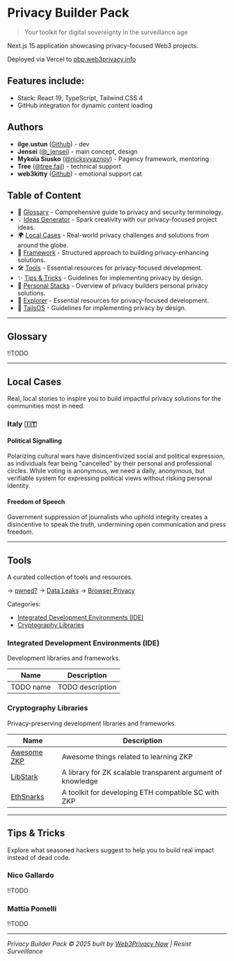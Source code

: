 # Privacy Builder Pack

> Your toolkit for digital sovereignty in the surveillance age

Next.js 15 application showcasing privacy-focused Web3 projects.

Deployed via Vercel to [pbp.web3privacy.info](https://pbp.web3privacy.info)

## Features include:
- Stack: React 19, TypeScript, Tailwind CSS 4
- GitHub integration for dynamic content loading


## Authors
* **ilge.ustun** ([Github](https://github.com/ilge-ustun)) - dev
* **Jensei** ([@_jensei](https://x.com/jensei_)) - main concept, design
* **Mykola Siusko** ([@nicksvyaznoy](https://x.com/nicksvyaznoy)) - Pagency framework, mentoring
* **Tree** ([@tree.fail](https://bsky.app/profile/tree.fail)) - technical support
* **web3kitty** ([Github](https://github.com/web3kitty)) - emotional support cat


## Table of Content

* 📖 [Glossary](#glossary) - Comprehensive guide to privacy and security terminology.
* 💡 [Ideas Generator](#ideas-generator) - Spark creativity with our privacy-focused project ideas.
* 🌍 [Local Cases](#local-cases) - Real-world privacy challenges and solutions from around the globe.
* 🧱 [Framework](#framework) - Structured approach to building privacy-enhancing solutions.
* 🛠️ [Tools](#tools) - Essential resources for privacy-focused development.
* ✨ [Tips & Tricks](#tips-tricks) - Guidelines for implementing privacy by design.
* 👤 [Personal Stacks](#personal-stacks) - Overview of privacy builders personal privacy solutions.
* 🧭 [Explorer](#explorer) - Essential resources for privacy-focused development.
* 🐧 [TailsOS](#tails-os) - Guidelines for implementing privacy by design.

---

## Glossary

!!TODO

---

## Local Cases

Real, local stories to inspire you to build impactful privacy solutions for the communities most in need.

### Italy 🇮🇹

#### Political Signalling

Polarizing cultural wars have disincentivized social and political expression, as individuals fear being "cancelled" by their personal and professional circles. While voting is anonymous, we need a daily, anonymous, but verifiable system for expressing political views without risking personal identity.

#### Freedom of Speech

Government suppression of journalists who uphold integrity creates a disincentive to speak the truth, undermining open communication and press freedom.

---

## Tools

A curated collection of tools and resources.

→ [pwned?](https://haveibeenpwned.com) → [Data Leaks](https://monitor.mozilla.org/breaches) → [Browser Privacy](https://privacytests.org/)

Categories:
* [Integrated Development Environments (IDE)](#integrated-development-environments-ide)
* [Cryptography Libraries](#cryptography-libraries)

### Integrated Development Environments (IDE)

Development libraries and frameworks.

| Name | Description |
| --- | --- |
| TODO name | TODO description |

### Cryptography Libraries

Privacy-preserving development libraries and frameworks.

| Name | Description |
| --- | --- |
| [Awesome ZKP](/) | Awesome things related to learning ZKP |
| [LibStark](/) | A library for ZK scalable transparent argument of knowledge |
| [EthSnarks](/) | A toolkit for developing ETH compatible SC with ZKP |


---

## Tips & Tricks

Explore what seasoned hackers suggest to help you to build real impact instead of dead code.

### Nico Gallardo

!!TODO

### Mattia Pomelli

!!TODO

---

*Privacy Builder Pack © 2025 built by [Web3Privacy Now](web3privacy.info) | Resist Surveillance*
